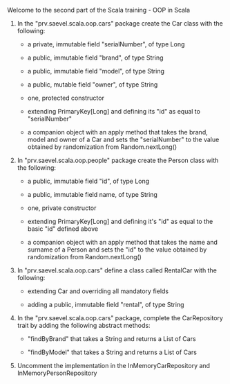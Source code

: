 Welcome to the second part of the Scala training - OOP in Scala

1. In the "prv.saevel.scala.oop.cars" package create the Car class with the following:

    * a private, immutable field "serialNumber", of type Long
    
    * a public, immutable field "brand", of type String
    
    * a public, immutable field "model", of type String
    
    * a public, mutable field "owner", of type String
    
    * one, protected constructor
    
    * extending PrimaryKey[Long] and defining its "id" as equal to "serialNumber"
    
    * a companion object with an apply method that takes the brand, model and owner of a Car and sets the "serialNumber"
    to the value obtained by randomization from Random.nextLong()
    
2.  In "prv.saevel.scala.oop.people" package create the Person class with the following:

    * a public, immutable field "id", of type Long
    
    * a public, immutable field name, of type String
    
    * one, private constructor
    
    * extending PrimaryKey[Long] and defining it's "id" as equal to the basic "id" defined above 
        
    * a companion object with an apply method that takes the name and surname of a Person and sets the "id"
          to the value obtained by randomization from Random.nextLong()

3. In "prv.saevel.scala.oop.cars" define a class called RentalCar with the following:

    * extending Car and overriding all mandatory fields
    
    * adding a public, immutable field "rental", of type String  
    
              
4. In the "prv.saevel.scala.oop.cars" package, complete the CarRepository trait by adding the following abstract methods:
 
    * "findByBrand" that takes a String and returns a List of Cars
    
    * "findByModel" that takes a String and returns a List of Cars
    
5. Uncomment the implementation in the InMemoryCarRepository and InMemoryPersonRepository            